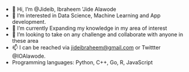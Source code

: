 - 👋 Hi, I’m @Jideib, Ibraheem 'Jide Alawode
- 👀 I’m interested in Data Science, Machine Learning and App development.
- 🌱 I’m currently Expanding my knowledge in my area of interest
- 💞️ I’m looking to take on any challenge and collaborate with anyone in these area
- 📫 I can be reached via jideibraheem@gmail.com or Twittter @IOAlawode.
- Programming languages: Python, C++, Go, R, JavaScript

<!---
Jideib/Jideib is a ✨ special ✨ repository because its `README.md` (this file) appears on your GitHub profile.
You can click the Preview link to take a look at your changes.
--->
